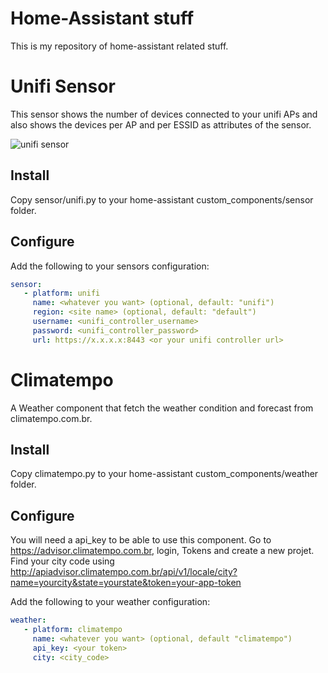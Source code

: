 # Home-Assistant stuff

This is my repository of home-assistant related stuff. 



# Unifi Sensor

This sensor
shows the number of devices connected to your unifi APs and also shows the devices per AP and per ESSID as attributes
of the sensor.

![unifi sensor](https://github.com/clyra/homeassistant/blob/master/unifi_sensor.png?raw=true)

## Install

Copy sensor/unifi.py to your home-assistant custom_components/sensor folder.

## Configure

Add the following to your sensors configuration:

```yaml
sensor:
   - platform: unifi
     name: <whatever you want> (optional, default: "unifi")
     region: <site name> (optional, default: "default")
     username: <unifi_controller_username>
     password: <unifi_controller_password>
     url: https://x.x.x.x:8443 <or your unifi controller url>
```

# Climatempo

A Weather component that fetch the weather condition and forecast from climatempo.com.br.

## Install

Copy climatempo.py to your home-assistant custom_components/weather folder.

## Configure

You will need a api_key to be able to use this component. Go to https://advisor.climatempo.com.br, login, Tokens and create a new projet.
Find your city code using http://apiadvisor.climatempo.com.br/api/v1/locale/city?name=yourcity&state=yourstate&token=your-app-token

Add the following to your weather configuration:

```yaml
weather:
   - platform: climatempo
     name: <whatever you want> (optional, default "climatempo")
     api_key: <your token>
     city: <city_code>
```


